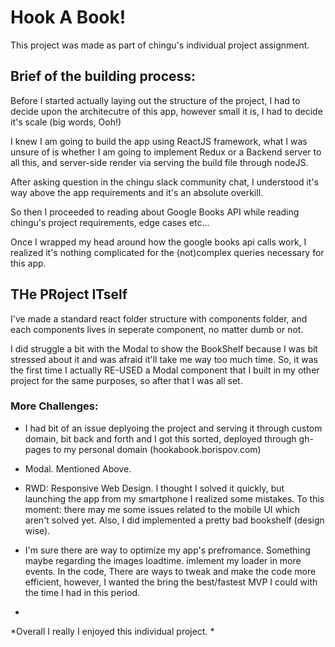 # Hook A Book! 

This project was made as part of chingu's individual project assignment.

## Brief of the building process:

Before I started actually laying out the structure of the project, I had to decide upon the architecutre of this app, however small it is, I had to decide it's scale (big words, Ooh!)

I knew I am going to build the app using ReactJS framework, what I was unsure of is whether I am going to implement Redux or a Backend server to all this, and server-side render via serving the build file through nodeJS. 

After asking question in the chingu slack community chat, I understood it's way above the app requirements and it's an absolute overkill. 

So then I proceeded to reading about Google Books API while reading chingu's project requirements, edge cases etc... 

Once I wrapped my head around how the google books api calls work, I realized it's nothing complicated for the (not)complex queries necessary for this app. 

## THe PRoject ITself

I've made a standard react folder structure with components folder, and each components lives in seperate component, no matter dumb or not. 

I did struggle a bit with the Modal to show the BookShelf because I was bit stressed about it and was afraid it'll take me way too much time. So, it was the first time I actually RE-USED a Modal component that I built in my other project for the same purposes, so after that I was all set. 


### More Challenges: 

- I had bit of an issue deplyoing the project and serving it through custom domain, bit back and forth and I got this sorted, deployed through gh-pages to my personal domain (hookabook.borispov.com)
- Modal. Mentioned Above.
- RWD: Responsive Web Design. I thought I solved it quickly, but launching the app from my smartphone I realized some mistakes. To this moment: there may me some issues related to the mobile UI which aren't solved yet. Also, I did implemented a pretty bad bookshelf (design wise). 

- I'm sure there are way to optimize my app's prefromance. Something maybe regarding the images loadtime. imlement my loader in more events. In the code, There are ways to tweak and make the code more efficient, however, I wanted the bring the best/fastest MVP I could with the time I had in this period.
-

*Overall I really I enjoyed this individual project. *
